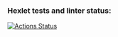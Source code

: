 ### Hexlet tests and linter status:
[![Actions Status](https://github.com/Nikitang/layout-designer-project-58/actions/workflows/hexlet-check.yml/badge.svg)](https://github.com/Nikitang/layout-designer-project-58/actions)